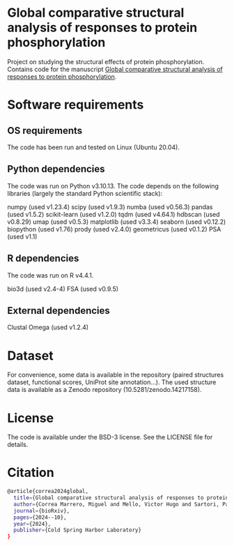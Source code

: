 # Global comparative structural analysis of responses to protein phosphorylation

Project on studying the structural effects of protein phosphorylation.
Contains code for the manuscript [Global comparative structural analysis of responses to protein phosphorylation](https://doi.org/10.1101/2024.10.18.617420).

# Software requirements

## OS requirements

The code has been run and tested on Linux (Ubuntu 20.04).

## Python dependencies

The code was run on Python v3.10.13. The code depends on the following libraries (largely the standard Python scientific stack):

numpy  (used v1.23.4)
scipy  (used v1.9.3)
numba  (used v0.56.3)
pandas  (used v1.5.2)
scikit-learn  (used v1.2.0)
tqdm  (used v4.64.1)
hdbscan  (used v0.8.29)
umap  (used v0.5.3)
matplotlib  (used v3.3.4)
seaborn  (used v0.12.2)
biopython  (used v1.76)
prody  (used v2.4.0)
geometricus  (used v0.1.2)
PSA (used v1.1)

## R dependencies

The code was run on R v4.4.1.

bio3d (used v2.4-4)
FSA  (used v0.9.5)

## External dependencies
Clustal Omega (used v1.2.4)

# Dataset
For convenience, some data is available in the repository (paired structures dataset, functional scores, UniProt site annotation...). The used structure data is available as a Zenodo repository (10.5281/zenodo.14217158).

# License

The code is available under the BSD-3 license. See the LICENSE file for details.

# Citation

```bash
@article{correa2024global,
  title={Global comparative structural analysis of responses to protein phosphorylation},
  author={Correa Marrero, Miguel and Mello, Victor Hugo and Sartori, Pablo and Beltrao, Pedro},
  journal={bioRxiv},
  pages={2024--10},
  year={2024},
  publisher={Cold Spring Harbor Laboratory}
}
```

